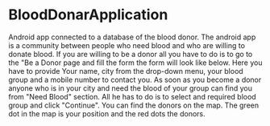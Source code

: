 # BloodDonarApplication
Android app connected to a database of the blood donor. 
The android app is a community between people who need blood and who are willing to donate blood. 
If you are willing to be a donor all you have to do is to go to the "Be a Donor page and fill the 
form the form will look like below. Here you have to provide Your name, city from the drop-down menu, your 
blood group and a mobile number to contact you. As soon as you become a donor anyone who is in your city and need the 
blood of your group can find you from "Need Blood" section. All he has to do is to select and required blood group and 
click "Continue". You can find the donors on the map. The green dot in the map is your position and the red dots the donors.



